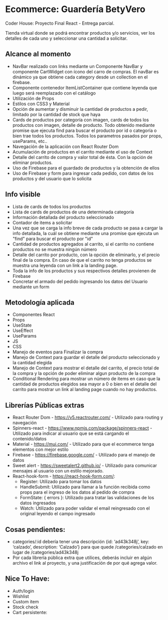 # Ecommerce: Guardería BetyVero

Coder House: Proyecto Final React - Entrega parcial.

Tienda virtual donde se podrá encontrar productos y/o servicios, ver los detalles de cada uno y seleccionar una cantidad a solicitar.

## Alcance al momento

- NavBar realizado con links mediante un Componente NavBar y componente CartWidget con ícono del carro de compras. El navBar es dinámico ya que obtiene cada category desde un collection en el firebase.
- Componente contenedor ItemListContainer que contiene leyenda que luego será reemplazado con el catálogo
- Utilización de Props 
- Estilos con CSS3 y Material
- Opción de aumentar y disminuir la cantidad de productos a pedir, limitado por la cantidad de stock que haya
- Cards de productos por categoría con imagen, cards de todos los productos con imagen, detalle de producto. Todo obtenido mediante promise que ejecuta find para buscar el producto por id o categoría o bien trae todos los productos. Todos los parametros pasados por props, useParams, etc..
- Navegación de la aplicación con React Router Dom
- Acumulación de productos en el carrito mediante el uso de Context
- Detalle del carrito de compra y valor total de ésta. Con la opción de eliminar productos.
- Uso de Firebase para el guardado de productos y la obtención de ellos
- Uso de Firebase y form para ingresar cada pedido, con datos de los productos y del usuario que lo solicita

## Info visible
- Lista de cards de todos los productos
- Lista de cards de productos de una determinada categoría
- Información detallada del producto seleccionado
- Contador de items a solicitar
- Una vez que se carga la info breve de cada producto se pasa a cargar la info detallada, la cuál se obtiene mediante una promise que ejecuta un "find" para buscar el producto por "id"
- Cantidad de productos agregados al carrito, si el carrito no contiene productos no se muestra ningún número
- Detalle del carrito por producto, con la opción de eliminarlo, y el precio final de la compra. En caso de que el carrito no tenga productos se muestra una leyenda con un link a la landing page.
- Toda la info de los productos y sus respectivos detalles provienen de Firebase
- Concretar el armado del pedido ingresando los datos del Usuario mediante un form

## Metodología aplicada
- Componentes React 
- Props 
- UseState
- UseEffect
- UseParams
- JS
- CSS
- Manejo de eventos para Finalizar la compra
- Manejo de Context para guardar el detalle del producto seleccionado y la cantidad elegida
- Manejo de Context para mostrar el detalle del carrito, el precio total de la compra y la opción de poder eliminar algun producto de la compra
- Conditional Rendering para mostrar un número de items en caso que la cantidad de productos elegidos sea mayor a 0 o bien en el detalle del carrito para mostrar un link al landing page cuando no hay productos.

## Librerías Públicas extras
- React Router Dom - https://v5.reactrouter.com/ - Utilizado para routing y navegación
- Spinners-react - https://www.npmjs.com/package/spinners-react - Utilizado para indicar al usuario que se está cargando el contenido/datos
- Material - https://mui.com/ - Utilizado para que el ecommerce tenga elementos con mejor estilo
- Firebase - https://firebase.google.com/ - Utilizado para el manejo de datos
- Sweet alert - https://sweetalert2.github.io/ - Utilizado para comunicar mensajes al usuario con un estilo mejorado.
- React-hook-form - https://react-hook-form.com/:
    * Register: Utilizado para tomar los datos
    * HandleSubmit: Utilizado para llamar a la función recibida como props para el ingreso de los datos al pedido de compra
    * FormState: { errors }: Utilizado para tratar las validaciones de los datos ingresados
    * Watch: Utilizado para poder validar el email reingresado con el original leyendo el campo ingresado 

## Cosas pendientes:

- categories/:id debería tener una descripción {id: ‘ad43k348j’, key: ‘calzado’, description: ‘Calzado’} para que quede /categories/calzado en lugar de /categories/ad43k348j
- Por cada librería pública extra que utilices, deberás incluir en algún archivo el link al proyecto, y una justificación de por qué agrega valor.

## Nice To Have:

- Auth/login
- Wishlist
- Custom item
- Stock check
- Cart persistente: